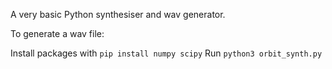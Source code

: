 A very basic Python synthesiser and wav generator.

To generate a wav file:

Install packages with `pip install numpy scipy`
Run `python3 orbit_synth.py`
